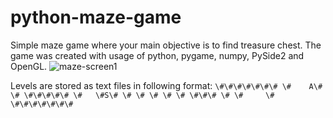 # python-maze-game
Simple maze game where your main objective is to find treasure chest.
The game was created with usage of python, pygame, numpy, PySide2 and OpenGL.
![maze-screen1](https://user-images.githubusercontent.com/54537352/201353079-8b45c7ae-3c75-409f-80f9-06144d989288.png)

Levels are stored as text files in following format:
`\#\#\#\#\#\#\#
\#    A\#
\# \#\#\#\#\#
\#   \#S\#
\# \# \# \#
\# \#\#\# \#
\#     \#
\#\#\#\#\#\#\#`
